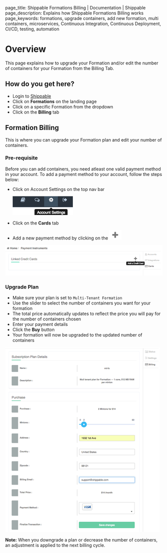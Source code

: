 page_title: Shippable Formations Billing | Documentation | Shippable
page_description: Explains how Shippable Formations Billing works
page_keywords: formations, upgrade containers, add new formation, multi containers, microservices, Continuous Integration, Continuous Deployment, CI/CD, testing, automation

# Overview

This page explains how to upgrade your Formation and/or edit the number of containers for your Formation from the Billing Tab.

## How do you get here?

- Login to [Shippable](http://shippable.com)
- Click on **Formations** on the landing page
- Click on a specific Formation from the dropdown
- Click on the **Billing** tab

## Formation Billing

This is where you can upgrade your Formation plan and edit your number of containers.

### Pre-requisite

Before you can add containers, you need atleast one valid payment method in your account. To add a payment method to your account, follow the steps below:

- Click on Account Settings on the top nav bar

     ![account_settings](images/account_settings.gif)

- Click on the **Cards** tab
- Add a new payment method by clicking on the ![add icon](images/add_icon.gif)

![add_card](images/add_card.gif)

### Upgrade Plan

- Make sure your plan is set to `Multi-Tenant Formation`
- Use the slider to select the number of containers you want for your formation
- The total price automatically updates to reflect the price you will pay for the number of containers chosen
- Enter your payment details
- Click the **Buy** button
- Your formation will now be upgraded to the updated number of containers

![formation billing](images/formation_billing.gif)

**Note:**
When you downgrade a plan or decrease the number of containers, an adjustment is applied to the next billing cycle.

